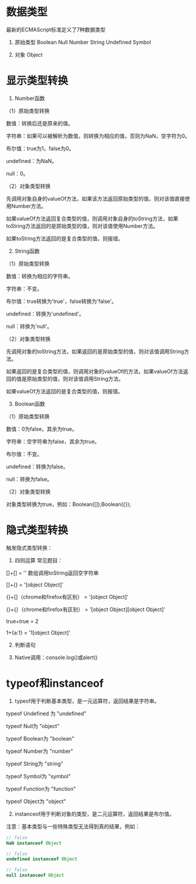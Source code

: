 # 数据类型

最新的ECMAScript标准定义了7种数据类型

1. 原始类型 Boolean Null Number String Undefined Symbol

2. 对象 Object

# 显示类型转换

1. Number函数

  （1）原始类型转换

  数值：转换后还是原来的值。

  字符串：如果可以被解析为数值，则转换为相应的值，否则为NaN，空字符为0。

  布尔值：true为1，false为0。

  undefined：为NaN。

  null：0。

  （2）对象类型转换

  先调用对象自身的valueOf方法，如果该方法返回原始类型的值，则对该值直接使用Number方法。

  如果valueOf方法返回复合类型的值，则调用对象自身的toString方法，如果toString方法返回的是原始类型的值，则对该值使用Number方法。

  如果toString方法返回的是复合类型的值，则报错。

2. String函数

  （1）原始类型转换

  数值：转换为相应的字符串。

  字符串：不变。

  布尔值：true转换为'true'，false转换为'false'。

  undefined：转换为'undefined'。

  null：转换为'null'。

  （2）对象类型转换

  先调用对象的toString方法，如果返回的是原始类型的值，则对该值调用String方法。

  如果返回的是复合类型的值，则调用对象的valueOf的方法，如果valueOf方法返回的值是原始类型的值，则对该值调用String方法。

  如果valueOf方法返回的是复合类型的值，则报错。

3. Boolean函数

  （1）原始类型转换

  数值：0为false，其余为true。

  字符串：空字符串为false，其余为true。

  布尔值：不变。

  undefined：转换为false。

  null：转换为false。

  （2）对象类型转换

  对象类型转换为true，例如：Boolean([]);Boolean({});

# 隐式类型转换

触发隐式类型转换：

1. 四则运算 常见题目：

  []+[] = '' 数组调用toString返回空字符串

  []+{} = '[object Object]'

  {}+[]（chrome和firefox有区别） = '[object Object]'

  {}+{}（chrome和firefox有区别） = '[object Object][object Object]'

  true+true = 2

  1+{a:1} = '1[object Object]'

2. 判断语句

3. Native调用：console.log()或alert()

# typeof和instanceof

1. typeof用于判断基本类型，是一元运算符，返回结果是字符串。

  typeof Undefined 为 "undefined"

  typeof Null为 "object"

  typeof Boolean为 "boolean"

  typeof Number为 "number"

  typeof String为 "string"

  typeof Symbol为 "symbol"

  typeof Function为 "function"

  typeof Object为 "object"

2. instanceof用于判断对象的类型，是二元运算符，返回结果是布尔值。

  注意：基本类型与一些特殊类型无法得到真的结果，例如：

  ```javascript
  // false
  NaN instanceof Object

  // false
  undefined instanceof Object

  // false
  null instanceof Object
  ```
